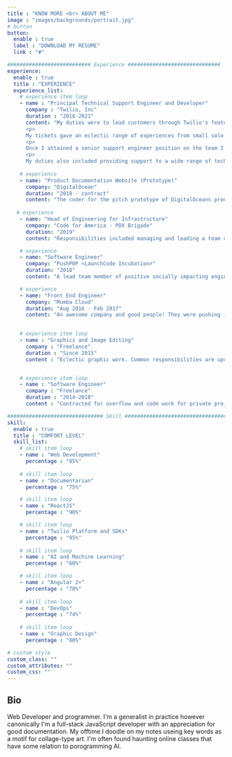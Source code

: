 ```yaml
---
title : "KNOW MORE <br> ABOUT ME"
image : "images/backgrounds/portrait.jpg"
# button
button:
  enable : true
  label : "DOWNLOAD MY RESUME"
  link : "#"

########################### Experience ##############################
experience:
  enable : true
  title : "EXPERIENCE"
  experience_list:
    # experience item loop
    - name : "Principal Technical Support Engineer and Developer"
      company : "Twilio, Inc"
      duration : "2018-2021"
      content: "My duties were to lead customers through Twilio's features which can be complex and not publically visible. To attend daily meetings and provide updates and critical (and constructive) feedback to my co-workers. My job priority was supporting and trailblazing Twilio's new product at the time [Flex](https://flex.twilio.com).
      <p>
      My tickets gave an eclectic range of experiences from small solo developers and start-ups to global businesses and personalized accounts. My duties were to listen and empathize with my customer's concerns and work with my team to guide our customers with implementing a solution. While helping I was to also educate the customer by shedding some light on our systems to empower them to self-service in the future.
      <p>
      Once I attained a senior support engineer position on the team I was then responsible for answering questions for those onboarding. Also assigning tickets to who I thought would be a good match for teaching our systems. 
      <p>
      My duties also included providing support to a wide range of technical issues that would come up using any of Twilio's products that had to do with Flex, an omni-communication virtualized contact center. **Also responsible for writing or updating tutorials, step by steps and updated and ensured the quality of [Flex's public-facing documentation](https://docs.twilio.com/flex)."
    
    # experience
    - name: "Product Documentation Website (Prototype)"
      company: "DigitalOcean"
      duration: "2018 - contract"
      content: "The coder for the pitch prototype of DigitalOceans product [documentation website](https://docs.digitalocean.com/products/getting-started/). The site was made from a [Hugo Theme](https://gohugo.io)."
  
   # experience
    - name: "Head of Engineering for Infrastructure"
      company: "Code for America - PDX Brigade"
      duration: "2019"
      content: "Responsibilities included managing and leading a team of volunteer engineers to help improve our development process and designing new systems for streamlining our projects and exploring new technology."

    # experience
    - name: "Software Engineer"
      company: "PushP0P <LaunchCode Incubation>"
      duration: "2018"
      content: "A lead team member of positive socially impacting engineers responsible for helping teach and manage our SCRUM and lead software designer for the project technical architecture. The project's focus was a meal-search engine for users with food allergies."

    # experience
    - name: "Front End Engineer"
      company: "Mumba Cloud"
      duration: "Aug 2016 - Feb 2017"
      content: "An awesome company and good people! They were pushing into the frontiers of the web, they taught me how to SCRUM and what it means to build once and update all."

      
    # experience item loop
    - name : "Graphics and Image Editing"
      company : "Freelance"
      duration : "Since 2015"
      content : "Eclectic graphic work. Common responsibilities are updating and resizing images or logos. This includes ensuring they are optimized for the web and reactive to user screen size or device."


    # experience item loop
    - name : "Software Engineer"
      company : "Freelance"
      duration : "2014-2018"
      content : "Contracted for overflow and code work for private projects to gain experience and gain traction in the tech industry"

############################### Skill #################################
skill:
  enable : true
  title : "COMFORT LEVEL"
  skill_list:
    # skill item loop
    - name : "Web Development"
      percentage : "85%"
      
    # skill item loop
    - name : "Documentarian"
      percentage : "75%"

    # skill item loop
    - name : "ReactJS"
      percentage : "90%"

    # skill item loop
    - name : "Twilio Platform and SDKs"
      percentage : "95%"
    
    # skill item loop
    - name : "AI and Machine Learning"
      percentage : "60%"

    # skill item loop
    - name : "Angular 2+"
      percentage : "70%"
    
    # skill item loop
    - name : "DevOps"
      percentage : "74%"
      
    # skill item loop
    - name : "Graphic Design"
      percentage : "80%"

# custom style
custom_class: "" 
custom_attributes: "" 
custom_css: ""
---
```


## Bio 
Web Developer and programmer. I'm a generalist in practice however canonically I'm a full-stack JavaScript developer with an appreciation for good documentation. My offtime I doodle on my notes useing key words as a motif for collage-type art. I'm often found haunting online classes that have some relation to porogramming AI.


